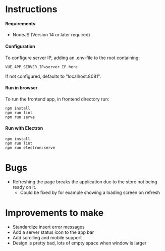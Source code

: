 # Instructions

#### Requirements
- NodeJS (Version 14 or later required)

#### Configuration

To configure server IP, adding an .env-file to the root containing:

```
VUE_APP_SERVER_IP=server IP here
```

If not configured, defaults to "localhost:8081".



#### Run in browser

To run the frontend app, in frontend directory run:

```
npm install
npm run lint
npm run serve
```

#### Run with Electron

```
npm install
npm run lint
npm run electron:serve
```

# Bugs

- Refreshing the page breaks the application due to the store not being ready on it.
    - Could be fixed by for example showing a loading screen on refresh

# Improvements to make

- Standardize insert error messages
- Add a server status icon to the app bar
- Add scrolling and mobile support
- Design is pretty bad, lots of empty space when window is larger